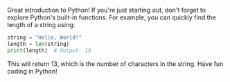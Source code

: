 Great introduction to Python! If you're just starting out, don't forget to explore Python's built-in functions. For
example, you can quickly find the length of a string using:

```python
string = "Hello, World!"
length = len(string)
print(length)  # Output: 13
```

This will return 13, which is the number of characters in the string. Have fun coding in Python!

